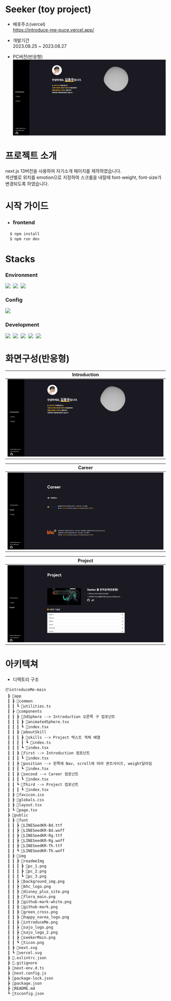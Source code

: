 # Seeker (toy project)

- 배포주소(vercel)<br/>
  https://introduce-me-puce.vercel.app/
- 개발기간<br/>
  2023.08.25 ~ 2023.08.27

- PC버전(반응형)
  ![image](/public/img/readmeImg/pc_1.png)

# 프로젝트 소개

next.js 13버전을 사용하여 자기소개 페이지를 제작하였습니다.<br/>
섹션별로 위치를 emotion으로 지정하여 스크롤을 내릴때
font-weight, font-size가 변경되도록 하였습니다.

# 시작 가이드

- ### frontend

```
  $ npm install
  $ npm run dev
```

# Stacks

### **Environment**<br/>

<img src="https://img.shields.io/badge/visual studio code-007ACC?style=for-the-badge&logo=visualstudiocode&logoColor=white">&nbsp;
<img src="https://img.shields.io/badge/git-F05032?style=for-the-badge&logo=git&logoColor=white">
&nbsp;<img src="https://img.shields.io/badge/github-181717?style=for-the-badge&logo=github&logoColor=white">

### **Config**<br/>

<img src="https://img.shields.io/badge/npm-CB3837?style=for-the-badge&logo=npm&logoColor=white"><br/>

### **Development**<br/>

<img src="https://img.shields.io/badge/typescript-3178C6?style=for-the-badge&logo=typescript&logoColor=white">&nbsp;
<img src="https://img.shields.io/badge/react-20232a?style=for-the-badge&logo=react&logoColor=5dcfee">&nbsp;
<img src="https://img.shields.io/badge/next.js-000000?style=for-the-badge&logo=next.js&logoColor=white">&nbsp;
<img src="https://img.shields.io/badge/emotion-DB7093?style=for-the-badge&logo=styled-components&logoColor=white">&nbsp;
<img src="https://img.shields.io/badge/vercel-000000?style=for-the-badge&logo=vercel&logoColor=white"><br/>

# 화면구성(반응형)

| Introduction                             |
| ---------------------------------------- |
| ![image](/public/img/readmeImg/pc_1.png) |

| Career                                   |
| ---------------------------------------- |
| ![image](/public/img/readmeImg/pc_2.png) |

| Project                                  |
| ---------------------------------------- |
| ![image](/public/img/readmeImg/pc_3.png) |

# 아키텍쳐

- 디렉토리 구조

```
📦introduceMe-main
 ┣ 📂app
 ┃ ┣ 📂common
 ┃ ┃ ┗ 📜utilities.ts
 ┃ ┣ 📂components
 ┃ ┃ ┣ 📂3dSphere --> Introduction 오른쪽 구 컴포넌트
 ┃ ┃ ┃ ┣ 📜animatedSphere.tsx
 ┃ ┃ ┃ ┗ 📜index.tsx
 ┃ ┃ ┣ 📂aboutSkill
 ┃ ┃ ┃ ┣ 📂skills --> Project 텍스트 객체 배열
 ┃ ┃ ┃ ┃ ┗ 📜index.ts
 ┃ ┃ ┃ ┗ 📜index.tsx
 ┃ ┃ ┣ 📂first --> Introduction 컴포넌트
 ┃ ┃ ┃ ┗ 📜index.tsx
 ┃ ┃ ┣ 📂position --> 왼쪽에 Nav, scroll에 따라 폰트사이즈, weight달라짐
 ┃ ┃ ┃ ┗ 📜index.tsx
 ┃ ┃ ┣ 📂second --> Career 컴포넌트
 ┃ ┃ ┃ ┗ 📜index.tsx
 ┃ ┃ ┗ 📂Third --> Project 컴포넌트
 ┃ ┃ ┃ ┗ 📜index.tsx
 ┃ ┣ 📜favicon.ico
 ┃ ┣ 📜globals.css
 ┃ ┣ 📜layout.tsx
 ┃ ┗ 📜page.tsx
 ┣ 📂public
 ┃ ┣ 📂font
 ┃ ┃ ┣ 📜LINESeedKR-Bd.ttf
 ┃ ┃ ┣ 📜LINESeedKR-Bd.woff
 ┃ ┃ ┣ 📜LINESeedKR-Rg.ttf
 ┃ ┃ ┣ 📜LINESeedKR-Rg.woff
 ┃ ┃ ┣ 📜LINESeedKR-Th.ttf
 ┃ ┃ ┗ 📜LINESeedKR-Th.woff
 ┃ ┣ 📂img
 ┃ ┃ ┣ 📂readmeImg
 ┃ ┃ ┃ ┣ 📜pc_1.png
 ┃ ┃ ┃ ┣ 📜pc_2.png
 ┃ ┃ ┃ ┗ 📜pc_3.png
 ┃ ┃ ┣ 📜background_img.png
 ┃ ┃ ┣ 📜bhc_logo.png
 ┃ ┃ ┣ 📜disney_plus_site.png
 ┃ ┃ ┣ 📜flora_main.png
 ┃ ┃ ┣ 📜github-mark-white.png
 ┃ ┃ ┣ 📜github-mark.png
 ┃ ┃ ┣ 📜green_cross.png
 ┃ ┃ ┣ 📜happy_narea_logo.png
 ┃ ┃ ┣ 📜introduceMe.png
 ┃ ┃ ┣ 📜sajo_logo.png
 ┃ ┃ ┣ 📜sajo_logo_2.png
 ┃ ┃ ┣ 📜seekerMain.png
 ┃ ┃ ┗ 📜ticon.png
 ┃ ┣ 📜next.svg
 ┃ ┗ 📜vercel.svg
 ┣ 📜.eslintrc.json
 ┣ 📜.gitignore
 ┣ 📜next-env.d.ts
 ┣ 📜next.config.js
 ┣ 📜package-lock.json
 ┣ 📜package.json
 ┣ 📜README.md
 ┗ 📜tsconfig.json
```
